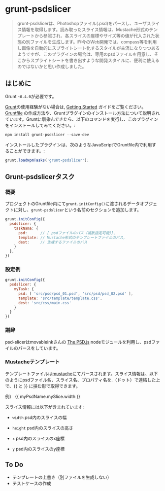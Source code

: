 # grunt-psdslicer

> grunt-psdslicerは、Photoshopファイル(.psd)をパースし、ユーザスライス情報を取得します。読み取ったスライス情報は、Mustache形式のテンプレートから参照され、各スライスの座標やサイズ等の値が代入された状態の別ファイルを生成します。昨今のWeb開発では、compass等を利用し画像を自動的にスプライトシート化するスタイルが主流になりつつあるようですが、このプラグインの場合は、専用のpsdファイルを用意し、そこからスプライトシートを書き出すような開発スタイルに、便利に使えるのではないかと思い作成しました。

## はじめに
Grunt `~0.4.0`が必要です。

[Grunt](http://gruntjs.com/)の使用経験がない場合は, [Getting Started](http://gruntjs.com/getting-started) ガイドをご覧ください。[Gruntfile](http://gruntjs.com/sample-gruntfile) の作成方法や、Gruntプラグインのインストール方法について説明されています。Gruntに馴染んできたら、以下のコマンドを実行し、このプラグインをインストールしてみてください。:

```js
npm install grunt-psdslicer --save-dev
```

インストールしたプラグインは、次のようなJavaScriptでGruntfile内で利用することができます。:

```js
grunt.loadNpmTasks('grunt-psdslicer');
```

## Grunt-psdslicerタスク

### 概要
プロジェクトのGruntfile内にて`grunt.initConfig()`に渡されるデータオブジェクトに対し、`grunt-psdslicer`という名前のセクションを追加します。

```js
grunt.initConfig({
  psdslicer: {
    taskNama: {
      psd:      // [ psdファイルのパス（複数指定可能）],
      template: // Mustache形式のテンプレートファイルのパス,  
      dest:     // 生成するファイルのパス  
    }
  },
})
```

### 設定例

```js
grunt.initConfig({
  psdslicer: {
    myTask: {
      psd: [ 'src/psd/psd_01.psd', 'src/psd/psd_02.psd' ],  
      template: 'src/template/template.css',
      dest: 'src/css/main.css'  
    }  
  }  
})  
```

### 謝辞

psd-slicerはmovableinkさんの [The PSD.js](https://github.com/movableink/psd.js) nodeモジュールを利用し、psdファイルのパースをしています。

### Mustacheテンプレート

テンプレートファイルは[mustache](http://mustache.github.io/)にてパースされます。スライス情報は、以下のようにpsdファイル名、スライス名、プロパティ名を.（ドット）で連結した上で、{{ と }} に挟む形で取得できます。

例） {{ myPsdName.mySlice.width }}

スライス情報には以下が含まれています:

- `width` 
psd内のスライスの幅

- `height`
psd内のスライスの高さ

- `x`
psd内のスライスのx座標

- `y`
psd内のスライスのy座標


## To Do
- テンプレートの上書き（別ファイルを生成しない）
- テストケースの作成
